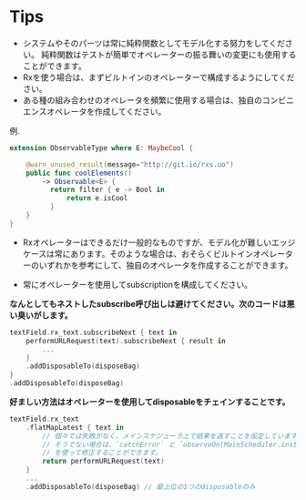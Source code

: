 Tips
====

* システムやそのパーツは常に純粋関数としてモデル化する努力をしてください。
  純粋関数はテストが簡単でオペレーターの振る舞いの変更にも使用することができます。
* Rxを使う場合は、まずビルトインのオペレーターで構成するようにしてください。
* ある種の組み合わせのオペレータを頻繁に使用する場合は、独自のコンビニエンスオペレータを作成してください。

例.

```swift
extension ObservableType where E: MaybeCool {

    @warn_unused_result(message="http://git.io/rxs.uo")
    public func coolElements()
        -> Observable<E> {
          return filter { e -> Bool in
              return e.isCool
          }
    }
}
```

  * Rxオペレーターはできるだけ一般的なものですが、モデル化が難しいエッジケースは常にあります。そのような場合は、おそらくビルトインオペレーターのいずれかを参考にして、独自のオペレータを作成することができます。

  * 常にオペレーターを使用してsubscriptionを構成してください。

  **なんとしてもネストしたsubscribe呼び出しは避けてください。次のコードは悪い臭いがします。**

  ```swift
  textField.rx_text.subscribeNext { text in
      performURLRequest(text).subscribeNext { result in
          ...
      }
      .addDisposableTo(disposeBag)
  }
  .addDisposableTo(disposeBag)
  ```

  **好ましい方法はオペレーターを使用してdisposableをチェインすることです。**

  ```swift
  textField.rx_text
      .flatMapLatest { text in
          // 個々では失敗がなく、メインスケジューラ上で結果を返すことを仮定しています。
          // そうでない場合は、`catchError` と `observeOn(MainScheduler.instance)`
          // を使って修正することができます。
          return performURLRequest(text)
      }
      ...
      .addDisposableTo(disposeBag) // 最上位の1つのdisposableのみ
  ```
